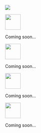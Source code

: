 ![](https://raw.githubcontent.com/infamousjoeg/infamousjoeg/assets/header.png)

<img src="https://github.com/infamousjoeg/infamousjoeg/assets/about.png" height="50">

Coming soon...

<img src="https://github.com/infamousjoeg/infamousjoeg/assets/top10_projects.png" height="50">

Coming soon...

<img src="https://github.com/infamousjoeg/infamousjoeg/assets/cyberark_links.png" height="50">

Coming soon...

<img src="https://github.com/infamousjoeg/infamousjoeg/assets/contact.png" height="50">

Coming soon...